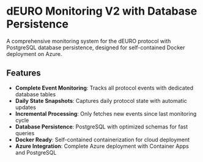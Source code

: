 # dEURO Monitoring V2 with Database Persistence

A comprehensive monitoring system for the dEURO protocol with PostgreSQL database persistence, designed for self-contained Docker deployment on Azure.

## Features

- **Complete Event Monitoring**: Tracks all protocol events with dedicated database tables
- **Daily State Snapshots**: Captures daily protocol state with automatic updates
- **Incremental Processing**: Only fetches new events since last monitoring cycle
- **Database Persistence**: PostgreSQL with optimized schemas for fast queries
- **Docker Ready**: Self-contained containerization for cloud deployment
- **Azure Integration**: Complete Azure deployment with Container Apps and PostgreSQL